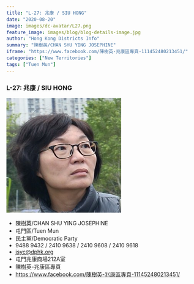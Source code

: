 ```yaml
---
title: "L-27: 兆康 / SIU HONG"
date: "2020-08-20"
image: images/dc-avatar/L27.png
feature_image: images/blog/blog-details-image.jpg
author: "Hong Kong Districts Info"
summary: "陳樹英/CHAN SHU YING JOSEPHINE"
iframe: "https://www.facebook.com/陳樹英-兆康區專頁-111452480213451/"
categories: ["New Territories"]
tags: ["Tuen Mun"]
---
```


### L-27: 兆康 / SIU HONG  
![](/images/dc-avatar/L27.png)  

 - 陳樹英/CHAN SHU YING JOSEPHINE  
 - 屯門區/Tuen Mun  
 - 民主黨/Democratic Party  
 - 9488 9432 / 2410 9638 / 2410 9608 / 2410 9618  
 - jsyc@dphk.org  
 - 屯門兆康商場212A室  
 - 陳樹英-兆康區專頁  
 - https://www.facebook.com/陳樹英-兆康區專頁-111452480213451/
